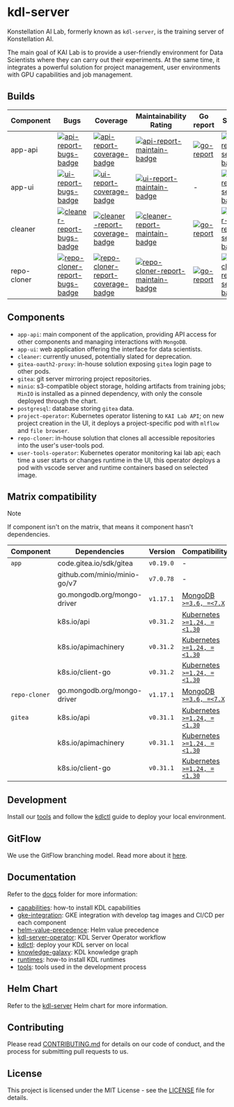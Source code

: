 # kdl-server

Konstellation AI Lab, formerly known as `kdl-server`, is the training server of Konstellation AI.

The main goal of KAI Lab is to provide a user-friendly environment for Data Scientists where they can carry out their experiments. At the same time, it integrates a powerful solution for project management, user environments with GPU capabilities and job management.

## Builds

| Component   | Bugs  | Coverage  | Maintainability Rating | Go report | Security |
| ----------- | ----- | --------- | ---------------------- | --------- | -------- |
| app-api     | [![api-report-bugs-badge]][api-report-bugs-link] | [![api-report-coverage-badge]][api-report-coverage-link] | [![api-report-maintain-badge]][api-report-maintain-link] | [![go-report][api-report-badge]][api-report-link] | [![api-report-security-badge]][api-report-security-link] |
| app-ui      | [![ui-report-bugs-badge]][ui-report-bugs-link] | [![ui-report-coverage-badge]][ui-report-coverage-link] | [![ui-report-maintain-badge]][ui-report-maintain-link] | - | [![ui-report-security-badge]][ui-report-security-link] |
| cleaner     | [![cleaner-report-bugs-badge]][cleaner-report-bugs-link] | [![cleaner-report-coverage-badge]][cleaner-report-coverage-link] | [![cleaner-report-maintain-badge]][cleaner-report-maintain-link] | [![go-report][api-report-badge]][cleaner-report-link] | [![cleaner-report-security-badge]][cleaner-report-security-link] |
| repo-cloner | [![repo-cloner-report-bugs-badge]][repo-cloner-report-bugs-link] | [![repo-cloner-report-coverage-badge]][repo-cloner-report-coverage-link] | [![repo-cloner-report-maintain-badge]][repo-cloner-report-maintain-link] | [![go-report][repo-cloner-report-badge]][repo-cloner-report-link] | [![repo-cloner-report-security-badge]][repo-cloner-report-security-link] |

[api-report-bugs-badge]: https://sonarcloud.io/api/project_badges/measure?project=kdl-server_app-api&metric=bugs
[api-report-bugs-link]: https://sonarcloud.io/summary/new_code?id=kdl-server_app-api
[api-report-coverage-badge]: https://sonarcloud.io/api/project_badges/measure?project=kdl-server_app-api&metric=coverage
[api-report-coverage-link]: https://sonarcloud.io/summary/new_code?id=kdl-server_app-api
[api-report-maintain-badge]: https://sonarcloud.io/api/project_badges/measure?project=kdl-server_app-api&metric=sqale_rating
[api-report-maintain-link]: https://sonarcloud.io/summary/new_code?id=kdl-server_app-api
[api-report-security-badge]: https://sonarcloud.io/api/project_badges/measure?project=kdl-server_app-api&metric=security_rating
[api-report-security-link]: https://sonarcloud.io/summary/new_code?id=kdl-server_app-api
[api-report-badge]: https://goreportcard.com/badge/github.com/konstellation-io/kdl-server/app/api
[api-report-link]: https://goreportcard.com/report/github.com/konstellation-io/kdl-server/app/api
[ui-report-bugs-badge]: https://sonarcloud.io/api/project_badges/measure?project=kdl-server_app-ui&metric=bugs
[ui-report-bugs-link]: https://sonarcloud.io/summary/new_code?id=kdl-server_app-ui
[ui-report-coverage-badge]: https://sonarcloud.io/api/project_badges/measure?project=kdl-server_app-ui&metric=coverage
[ui-report-coverage-link]: https://sonarcloud.io/summary/new_code?id=kdl-server_app-ui
[ui-report-maintain-badge]: https://sonarcloud.io/api/project_badges/measure?project=kdl-server_app-ui&metric=sqale_rating
[ui-report-maintain-link]: https://sonarcloud.io/summary/new_code?id=kdl-server_app-ui
[ui-report-security-badge]: https://sonarcloud.io/api/project_badges/measure?project=kdl-server_app-ui&metric=security_rating
[ui-report-security-link]: https://sonarcloud.io/summary/new_code?id=kdl-server_app-ui
[cleaner-report-bugs-badge]: https://sonarcloud.io/api/project_badges/measure?project=kdl-server_cleaner&metric=bugs
[cleaner-report-bugs-link]: https://sonarcloud.io/summary/new_code?id=kdl-server_cleaner
[cleaner-report-coverage-badge]: https://sonarcloud.io/api/project_badges/measure?project=kdl-server_cleaner&metric=coverage
[cleaner-report-coverage-link]: https://sonarcloud.io/summary/new_code?id=kdl-server_cleaner
[cleaner-report-maintain-badge]: https://sonarcloud.io/api/project_badges/measure?project=kdl-server_cleaner&metric=sqale_rating
[cleaner-report-maintain-link]: https://sonarcloud.io/summary/new_code?id=kdl-server_cleaner
[cleaner-report-security-badge]: https://sonarcloud.io/api/project_badges/measure?project=kdl-server_cleaner&metric=security_rating
[cleaner-report-security-link]: https://sonarcloud.io/summary/new_code?id=kdl-server_cleaner
[cleaner-report-link]: https://goreportcard.com/report/github.com/konstellation-io/kdl-server/cleaner
[repo-cloner-report-bugs-badge]: https://sonarcloud.io/api/project_badges/measure?project=kdl-server_repo-cloner&metric=bugs
[repo-cloner-report-bugs-link]: https://sonarcloud.io/summary/new_code?id=kdl-server_repo-cloner
[repo-cloner-report-coverage-badge]: https://sonarcloud.io/api/project_badges/measure?project=kdl-server_repo-cloner&metric=coverage
[repo-cloner-report-coverage-link]: https://sonarcloud.io/summary/new_code?id=kdl-server_repo-cloner
[repo-cloner-report-maintain-badge]: https://sonarcloud.io/api/project_badges/measure?project=kdl-server_repo-cloner&metric=sqale_rating
[repo-cloner-report-maintain-link]: https://sonarcloud.io/summary/new_code?id=kdl-server_repo-cloner
[repo-cloner-report-security-badge]: https://sonarcloud.io/api/project_badges/measure?project=kdl-server_repo-cloner&metric=security_rating
[repo-cloner-report-security-link]: https://sonarcloud.io/summary/new_code?id=kdl-server_repo-cloner
[repo-cloner-report-badge]: https://goreportcard.com/badge/github.com/konstellation-io/kdl-server/repo-cloner
[repo-cloner-report-link]: https://goreportcard.com/report/github.com/konstellation-io/kdl-server/repo-cloner

## Components

* `app-api`: main component of the application, providing API access for other components and managing interactions with `MongoDB`.
* `app-ui`: web application offering the interface for data scientists.
* `cleaner`: currently unused, potentially slated for deprecation.
* `gitea-oauth2-proxy`: in-house solution exposing `gitea` login page to other pods.
* `gitea`: git server mirroring project repositories.
* `minio`: s3-compatible object storage, holding artifacts from training jobs; `MinIO` is installed as a pinned dependency, with only the console deployed through the chart.
* `postgresql`: database storing `gitea` data.
* `project-operator`: Kubernetes operator listening to `KAI Lab API`; on new project creation in the UI, it deploys a project-specific pod with `mlflow` and `file browser`.
* `repo-cloner`: in-house solution that clones all accessible repositories into the user's user-tools pod.
* `user-tools-operator`: Kubernetes operator monitoring kai lab api; each time a user starts or changes runtime in the UI, this operator deploys a pod with vscode server and runtime containers based on selected image.

## Matrix compatibility

> [!NOTE]
> If component isn't on the matrix, that means it component hasn't dependencies.

| Component     | Dependencies                 | Version   | Compatibility                 |
| ------------- | ---------------------------- | --------- | ----------------------------- |
| `app`         | code.gitea.io/sdk/gitea      | `v0.19.0` | -                             |
|               | github.com/minio/minio-go/v7 | `v7.0.78` | -                             |
|               | go.mongodb.org/mongo-driver  | `v1.17.1` | [MongoDB `>=3.6, =<7.X`]      |
|               | k8s.io/api                   | `v0.31.2` | [Kubernetes `>=1.24, =<1.30`] |
|               | k8s.io/apimachinery          | `v0.31.2` | [Kubernetes `>=1.24, =<1.30`] |
|               | k8s.io/client-go             | `v0.31.2` | [Kubernetes `>=1.24, =<1.30`] |
| `repo-cloner` | go.mongodb.org/mongo-driver  | `v1.17.1` | [MongoDB `>=3.6, =<7.X`]      |
| `gitea`       | k8s.io/api                   | `v0.31.1` | [Kubernetes `>=1.24, =<1.30`] |
|               | k8s.io/apimachinery          | `v0.31.1` | [Kubernetes `>=1.24, =<1.30`] |
|               | k8s.io/client-go             | `v0.31.1` | [Kubernetes `>=1.24, =<1.30`] |

[MongoDB `>=3.6, =<7.X`]: https://www.mongodb.com/docs/drivers/go/current/compatibility/#std-label-golang-compatibility
[Kubernetes `>=1.24, =<1.30`]: https://github.com/kubernetes/client-go#compatibility-client-go---kubernetes-clusters

## Development

Install our [tools](docs/tools.md) and follow the [kdlctl](hack/README.md) guide to deploy your local environment.

## GitFlow

We use the GitFlow branching model. Read more about it [here](docs/gitflow.md).

## Documentation

Refer to the [docs](docs) folder for more information:

* [capabilities](docs/capabilities.md): how-to install KDL capabilities
* [gke-integration](https://github.com/konstellation-io/konstellation-infrastructure/blob/main/docs/README_KDL_INT.md): GKE integration with develop tag images and CI/CD per each component
* [helm-value-precedence](docs/helm-value-precedence.md): Helm value precedence
* [kdl-server-operator](docs/kdl-server-operators.md): KDL Server Operator workflow
* [kdlctl](hack/README.md): deploy your KDL server on local
* [knowledge-galaxy](docs/knowledge-galaxy.md): KDL knowledge graph
* [runtimes](docs/runtimes.md): how-to install KDL runtimes
* [tools](docs/tools.md): tools used in the development process

## Helm Chart

Refer to the [kdl-server](https://github.com/konstellation-io/helm-charts/tree/main/charts/kdl-server) Helm chart for more information.

## Contributing

Please read [CONTRIBUTING.md](CONTRIBUTING.md) for details on our code of conduct, and the process for submitting pull requests to us.

## License

This project is licensed under the MIT License - see the [LICENSE](LICENSE) file for details.
